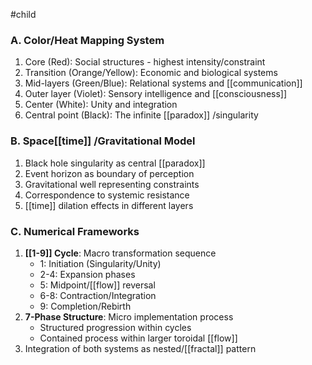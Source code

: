#child 
### A. Color/Heat Mapping System

1. Core (Red): Social structures - highest intensity/constraint
2. Transition (Orange/Yellow): Economic and biological systems
3. Mid-layers (Green/Blue): Relational systems and [[communication]] 
4. Outer layer (Violet): Sensory intelligence and [[consciousness]] 
5. Center (White): Unity and integration
6. Central point (Black): The infinite [[paradox]] /singularity

### B. Space[[time]] /Gravitational Model

1. Black hole singularity as central [[paradox]] 
2. Event horizon as boundary of perception
3. Gravitational well representing constraints
4. Correspondence to systemic resistance
5. [[time]]  dilation effects in different layers

### C. Numerical Frameworks

1. **[[1-9]] Cycle**: Macro transformation sequence
    - 1: Initiation (Singularity/Unity)
    - 2-4: Expansion phases
    - 5: Midpoint/[[flow]]  reversal
    - 6-8: Contraction/Integration
    - 9: Completion/Rebirth
2. **7-Phase Structure**: Micro implementation process
    - Structured progression within cycles
    - Contained process within larger toroidal [[flow]] 
3. Integration of both systems as nested/[[fractal]]  pattern
